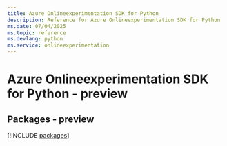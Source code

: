```yaml
---
title: Azure Onlineexperimentation SDK for Python
description: Reference for Azure Onlineexperimentation SDK for Python
ms.date: 07/04/2025
ms.topic: reference
ms.devlang: python
ms.service: onlineexperimentation
---
```

# Azure Onlineexperimentation SDK for Python - preview
## Packages - preview
[!INCLUDE [packages](onlineexperimentation-index.md)]